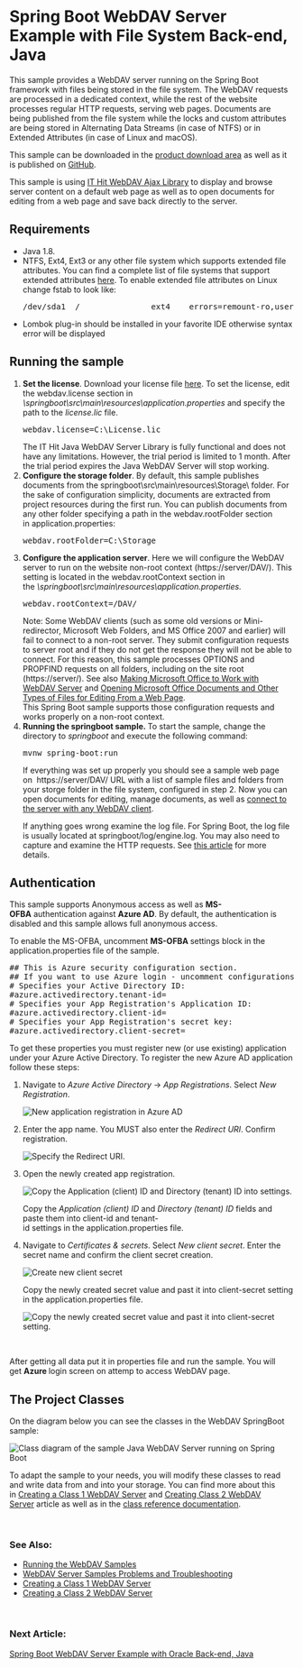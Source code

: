 
<h1 class="d-xl-block d-none">Spring Boot WebDAV Server Example with File System Back-end, Java</h1>
<p>This sample provides a WebDAV server running on the Spring Boot framework with files being stored in the file system. The WebDAV requests are processed in a dedicated context, while the rest of the website processes regular HTTP requests, serving web pages. Documents are being published from the file system while the locks and custom attributes are being stored in Alternating Data Streams (in case of NTFS) or in Extended Attributes (in case of Linux and macOS).&nbsp;</p>
<p>This sample can be downloaded in the&nbsp;<a title="Download" href="https://www.webdavsystem.com/javaserver/download/">product download area</a>&nbsp;as well as it is published on&nbsp;<a href="https://github.com/ITHit/WebDAVServerSamplesJava/tree/master/Java/springbootfsstorage">GitHub</a>.</p>
<p><span>This sample is using&nbsp;</span><a title="AJAX Library" href="https://www.webdavsystem.com/ajax/">IT Hit WebDAV Ajax Library</a><span>&nbsp;to display and browse server content on a default web page as well as to open documents for editing from a web page and save back directly to the server.</span></p>
<h2>Requirements</h2>
<ul>
<li>Java 1.8.</li>
<li>NTFS, Ext4, Ext3 or any other file system which supports extended file attributes. You can find a complete list of file systems that support extended attributes&nbsp;<a href="https://en.wikipedia.org/wiki/Extended_file_attributes">here</a>. To enable extended file attributes on Linux change fstab to look like:&nbsp;
<pre class="brush:html;auto-links:false;toolbar:false">/dev/sda1  /               ext4    errors=remount-ro,user_xattr   0       1</pre>
</li>
<li>Lombok plug-in should be installed in your favorite IDE otherwise syntax error will be displayed</li>
</ul>
<h2>Running the sample</h2>
<ol>
<li><span><strong>Set the license</strong>.</span>&nbsp;Download your license file&nbsp;<a href="https://www.webdavsystem.com/javaserver/download/">here</a>. To set the license, edit the <span class="code">webdav.license</span>&nbsp;section in <span class="code"><em>\springboot\src\main\resources\application.properties</em></span>&nbsp;and specify the path to the&nbsp;<span class="code"><em>license.lic</em></span>&nbsp;file. <br>
<pre class="brush:html;auto-links:false;toolbar:false">webdav.license=C:\License.lic</pre>
The IT Hit Java WebDAV Server Library is fully functional and does not have any limitations. However, the trial period is limited to 1 month. After the trial period expires the Java WebDAV Server will stop working.<span></span></li>
<li><span><strong>Configure the storage folder</strong>.</span>&nbsp;By default, this sample publishes documents from the&nbsp;<span class="code">springboot\src\main\resources\Storage\</span>&nbsp;folder. For the sake of configuration simplicity, documents are extracted from project resources during the first run. You can publish documents from any other folder specifying a path in the <span class="code">webdav.rootFolder</span>&nbsp;section in&nbsp;<span class="code">application.properties</span>:<br>
<pre class="brush:html;auto-links:false;toolbar:false">webdav.rootFolder=C:\Storage</pre>
</li>
<li><span><span><span><strong>Configure the application server</strong>.</span>&nbsp;Here we will configure the WebDAV server to run on the website non-root context (<span class="code">https://server/DAV/</span>). This setting is located in the <span class="code">webdav.rootContext</span> section in the&nbsp;<em><span class="code">\springboot\src\main\resources\application.properties</span>.<br></em></span></span>
<pre class="brush:html;auto-links:false;toolbar:false">webdav.rootContext=/DAV/</pre>
<span><span class="warn">Note:<span>&nbsp;Some WebDAV clients (such as some old versions or Mini-redirector, Microsoft Web Folders, and MS Office 2007 and earlier) will fail to connect to a non-root server. They submit configuration requests to server root and if they do not get the response they will not be able to connect.&nbsp;</span>For this reason, this sample processes OPTIONS and PROPFIND requests on all folders, including on the site root (https://server/).<span>&nbsp;See also&nbsp;</span><a title="Working with MS Office" href="https://www.webdavsystem.com/javaserver/doc/ms_office_read_only/">Making Microsoft Office to Work with WebDAV Server</a><span>&nbsp;and&nbsp;</span><a title="Opening Docs" href="https://www.webdavsystem.com/ajax/programming/open-doc-webpage/opening_ms_office_docs/">Opening Microsoft Office Documents and Other Types of Files for Editing From a Web Page</a><span>.</span><br><span>This Spring Boot sample supports those configuration requests and works properly on a non-root context.</span></span></span></li>
<li><strong>Running the springboot sample.&nbsp;</strong>To start the sample, change the directory to&nbsp;<em><span class="code">springboot</span>&nbsp;</em>and execute the following command:
<pre class="brush:html;auto-links:false;toolbar:false">mvnw spring-boot:run</pre>
<p>If everything was set up properly you should see a sample web page on&nbsp;&nbsp;<span class="code">https://server/DAV/</span>&nbsp;URL with a list of sample files and folders from your storge folder in the file system, configured in step 2. Now you can open documents for editing, manage documents, as well as&nbsp;<a href="https://www.webdavsystem.com/server/access/">connect to the server with any WebDAV client</a>.</p>
<p>If anything goes wrong examine the log file. For Spring Boot, the log file is usually located at&nbsp;<span class="code">springboot/log/engine.log</span>. You may also need to capture and examine the HTTP requests. See&nbsp;<a title="Troubleshooting" href="https://www.webdavsystem.com/javaserver/server_examples/troubleshooting/">this article</a>&nbsp;for more details.&nbsp;</p>
</li>
</ol>
<h2>Authentication</h2>
<p>This sample supports Anonymous access as well as&nbsp;<strong>MS-OFBA</strong>&nbsp;authentication against&nbsp;<strong>Azure AD</strong>.&nbsp;<span>By default, the authentication is disabled and this sample allows full anonymous access.</span></p>
<p>To enable the MS-OFBA, uncomment&nbsp;<strong>MS-OFBA&nbsp;</strong>settings block in the <span class="code">application.properties</span><strong>&nbsp;</strong>file of the sample.</p>
<pre class="brush:html;auto-links:false;toolbar:false">## This is Azure security configuration section.
## If you want to use Azure login - uncomment configurations bellow.
# Specifies your Active Directory ID:
#azure.activedirectory.tenant-id=
# Specifies your App Registration's Application ID:
#azure.activedirectory.client-id=
# Specifies your App Registration's secret key:
#azure.activedirectory.client-secret=</pre>
<p>To get these properties you must register new (or use existing) application under your Azure Active Directory. To register the new Azure AD application follow these steps:</p>
<ol>
<li>
<p>Navigate to&nbsp;<em>Azure Active Directory</em>&nbsp;-&gt;&nbsp;<em>App Registrations</em>. Select&nbsp;<em>New Registration</em>.</p>
<p><img id="__mcenew" alt="New application registration in Azure AD" src="https://www.webdavsystem.com/media/2049/9azureadappregistrationnew.png" rel="120357"></p>
</li>
<li>
<p>Enter the app name.&nbsp;You MUST also enter the&nbsp;<em>Redirect URI</em>. Confirm registration.</p>
<p><img id="__mcenew" alt="Specify the Redirect URI." src="https://www.webdavsystem.com/media/2124/azuread.png" rel="122226"></p>
</li>
<li>
<p>Open the newly created app registration.</p>
<p><img id="__mcenew" alt="Copy the Application (client) ID and Directory (tenant) ID into settings." src="https://www.webdavsystem.com/media/2059/11azureadclientidtenantid1.png" rel="120368"></p>
<p>Copy the&nbsp;<em>Application (client) ID</em>&nbsp;and&nbsp;<em>Directory (tenant) ID</em>&nbsp;fields and paste them into&nbsp;<span class="code">client-id</span>&nbsp;and&nbsp;<span class="code">tenant-id</span>&nbsp;settings&nbsp;in&nbsp;the&nbsp;<span class="code">application.properties</span><span>&nbsp;</span>file.</p>
</li>
<li>
<p>Navigate to&nbsp;<em>Certificates &amp; secrets</em>. Select&nbsp;<em>New client secret</em>. Enter the secret name and confirm the client secret creation.</p>
<p><img id="__mcenew" alt="Create new client secret" src="https://www.webdavsystem.com/media/2050/12azureadnewclientsecret.png" rel="120359"></p>
<p>Copy the newly created secret value and past it into&nbsp;<span class="code">client-secret</span>&nbsp;setting in&nbsp;the&nbsp;<span class="code">application.properties</span><span>&nbsp;</span>file.</p>
<p><img id="__mcenew" alt="Copy the newly created secret value and past it into client-secret setting." src="https://www.webdavsystem.com/media/2052/14azureadcopyappsecret.png" rel="120360"></p>
</li>
</ol>
<p>&nbsp;</p>
<p>After getting all data put it in properties file and run the sample. You will get&nbsp;<strong>Azure&nbsp;</strong>login screen on attemp to access WebDAV page.&nbsp;</p>
<h2>The Project&nbsp;Classes</h2>
<p>On the diagram below you can see the classes in the WebDAV SpringBoot sample:</p>
<p><img id="__mcenew" alt="Class diagram of the sample Java WebDAV Server running on Spring Boot" src="https://www.webdavsystem.com/media/1879/springbootdiagram.png" rel="115963"></p>
<p>To adapt the sample to your needs, you will modify these classes to read and write data from and into your storage. You can find more about this in&nbsp;<a title="Creating WebDAV Server" href="https://www.webdavsystem.com/javaserver/doc/">Creating a Class 1 WebDAV Server</a>&nbsp;and&nbsp;<a title="Class 2 / 3 Server" href="https://www.webdavsystem.com/javaserver/doc/create_class_2_webdav_server/">Creating Class 2 WebDAV Server</a>&nbsp;article as well as in the&nbsp;<a href="http://java.webdavsystem.com/">class reference documentation</a>.</p>
<p>&nbsp;</p>
<h3>See Also:</h3>
<ul>
<li><a title="Running" href="https://www.webdavsystem.com/javaserver/server_examples/running_webdav_samples/">Running the WebDAV Samples</a></li>
<li><a title="Troubleshooting" href="https://www.webdavsystem.com/javaserver/server_examples/troubleshooting/">WebDAV Server Samples Problems and Troubleshooting</a></li>
<li><a title="Creating WebDAV Server" href="https://www.webdavsystem.com/javaserver/doc/">Creating a Class 1 WebDAV Server</a>&nbsp;</li>
<li><a title="Class 2 / 3 Server" href="https://www.webdavsystem.com/javaserver/doc/create_class_2_webdav_server/">Creating a Class 2 WebDAV Server</a></li>
</ul>
<p>&nbsp;</p>
<h3 class="para d-inline next-article-heading">Next Article:</h3>
<a title="Spring Boot framework WebDAV Server Example with Oracle back-end. Can both process WebDAV requests and serve web pages on the rest of the website." href="https://www.webdavsystem.com/javaserver/server_examples/spring_boot_sql/">Spring Boot WebDAV Server Example with Oracle Back-end, Java</a>


